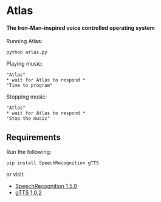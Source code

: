 # Atlas
#### The Iron-Man-inspired voice controlled operating system

Running Atlas:

    python atlas.py

Playing music:

    "Atlas"
    * wait for Atlas to respond *
    "Time to program"

Stopping music:

    "Atlas"
    * wait for Atlas to respond *
    "Stop the music"

## Requirements

Run the following:

    pip install SpeechRecognition gTTS

or visit:

* [SpeechRecognition 1.5.0](pypi.python.org/pypi/SpeechRecognition/)
* [gTTS 1.0.2](pypi.python.org/pypi/gTTS/1.0.2)
